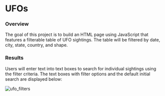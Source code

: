 # UFOs

### Overview
The goal of this project is to build an HTML page using JavaScript that features a filterable table of UFO sightings.  The table will be filtered by date, city, state, country, and shape. 

### Results
Users will enter text into text boxes to search for individual sightings using the filter criteria.  The text boxes with filter options and the default initial search are displayed below:

![ufo_filters](https://user-images.githubusercontent.com/86164867/139343386-197cb8de-bca1-4434-8330-bc2fa4d452d9.PNG)
